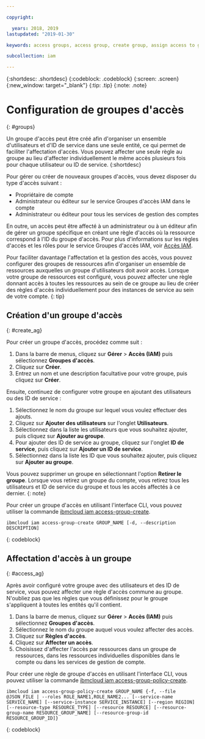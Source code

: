 ```yaml
---

copyright:

  years: 2018, 2019
lastupdated: "2019-01-30"

keywords: access groups, access group, create group, assign access to group

subcollection: iam

---
```


{:shortdesc: .shortdesc}
{:codeblock: .codeblock}
{:screen: .screen}
{:new_window: target="_blank"}
{:tip: .tip}
{:note: .note}


# Configuration de groupes d'accès
{: #groups}

Un groupe d'accès peut être créé afin d'organiser un ensemble d'utilisateurs et d'ID de service dans une seule entité, ce qui permet de faciliter l'affectation d'accès. Vous pouvez affecter une seule règle au groupe au lieu d'affecter individuellement le même accès plusieurs fois pour chaque utilisateur ou ID de service.
{:shortdesc}

Pour gérer ou créer de nouveaux groupes d'accès, vous devez disposer du type d'accès suivant :

* Propriétaire de compte
* Administrateur ou éditeur sur le service Groupes d'accès IAM dans le compte
* Administrateur ou éditeur pour tous les services de gestion des comptes

En outre, un accès peut être affecté à un administrateur ou à un éditeur afin de gérer un groupe spécifique en créant une règle d'accès où la ressource correspond à l'ID du groupe d'accès. Pour plus d'informations sur les règles d'accès et les rôles pour le service Groupes d'accès IAM, voir [Accès IAM](/docs/iam?topic=iam-userroles#userroles).

Pour faciliter davantage l'affectation et la gestion des accès, vous pouvez configurer des groupes de ressources afin d'organiser un ensemble de ressources auxquelles un groupe d'utilisateurs doit avoir accès. Lorsque votre groupe de ressources est configuré, vous pouvez affecter une règle donnant accès à toutes les ressources au sein de ce groupe au lieu de créer des règles d'accès individuellement pour des instances de service au sein de votre compte.
{: tip}

## Création d'un groupe d'accès
{: #create_ag}

Pour créer un groupe d'accès, procédez comme suit :

1. Dans la barre de menus, cliquez sur **Gérer** &gt; **Accès (IAM)** puis sélectionnez **Groupes d'accès**.
2. Cliquez sur **Créer**.
3. Entrez un nom et une description facultative pour votre groupe, puis cliquez sur **Créer**.

Ensuite, continuez de configurer votre groupe en ajoutant des utilisateurs ou des ID de service :

1. Sélectionnez le nom du groupe sur lequel vous voulez effectuer des ajouts.
2. Cliquez sur **Ajouter des utilisateurs** sur l'onglet **Utilisateurs**.
3. Sélectionnez dans la liste les utilisateurs que vous souhaitez ajouter, puis cliquez sur **Ajouter au groupe**.
4. Pour ajouter des ID de service au groupe, cliquez sur l'onglet **ID de service**, puis cliquez sur **Ajouter un ID de service**.
5. Sélectionnez dans la liste les ID que vous souhaitez ajouter, puis cliquez sur **Ajouter au groupe**.

Vous pouvez supprimer un groupe en sélectionnant l'option **Retirer le groupe**. Lorsque vous retirez un groupe du compte, vous retirez tous les utilisateurs et ID de service du groupe et tous les accès affectés à ce dernier.
{: note}

Pour créer un groupe d'accès en utilisant l'interface CLI, vous pouvez utiliser la commande [ibmcloud iam access-group-create](/docs/cli/reference/ibmcloud?topic=cloud-cli-ibmcloud_commands_iam#ibmcloud_iam_access_group_create).

```
ibmcloud iam access-group-create GROUP_NAME [-d, --description DESCRIPTION]
```
{: codeblock}


## Affectation d'accès à un groupe
{: #access_ag}

Après avoir configuré votre groupe avec des utilisateurs et des ID de service, vous pouvez affecter une règle d'accès commune au groupe. N'oubliez pas que les règles que vous définissez pour le groupe s'appliquent à toutes les entités qu'il contient.

1. Dans la barre de menus, cliquez sur **Gérer** &gt; **Accès (IAM)** puis sélectionnez **Groupes d'accès**.
2. Sélectionnez le nom du groupe auquel vous voulez affecter des accès.
3. Cliquez sur **Règles d'accès**.
4. Cliquez sur **Affecter un accès**.
5. Choisissez d'affecter l'accès par ressources dans un groupe de ressources, dans les ressources individuelles disponibles dans le compte ou dans les services de gestion de compte.

Pour créer une règle de groupe d'accès en utilisant l'interface CLI, vous pouvez utiliser la commande [ibmcloud iam access-group-policy-create](/docs/cli/reference/ibmcloud?topic=cloud-cli-ibmcloud_commands_iam#ibmcloud_iam_access_group_policy_create).

```
ibmcloud iam access-group-policy-create GROUP_NAME {-f, --file @JSON_FILE | --roles ROLE_NAME1,ROLE_NAME2... [--service-name SERVICE_NAME] [--service-instance SERVICE_INSTANCE] [--region REGION] [--resource-type RESOURCE_TYPE] [--resource RESOURCE] [--resource-group-name RESOURCE_GROUP_NAME] [--resource-group-id RESOURCE_GROUP_ID]}
```
{: codeblock}

